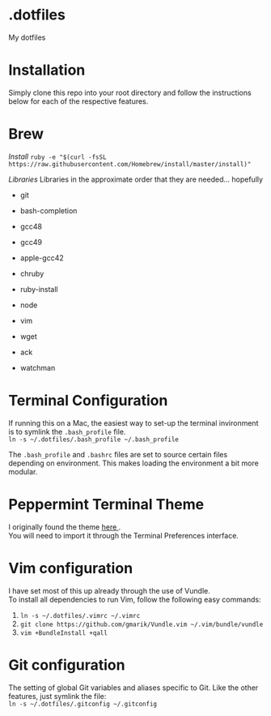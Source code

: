 .dotfiles
=========
My dotfiles

Installation
===========
Simply clone this repo into your root directory and follow the instructions below for each of the respective features.

Brew
====
*Install*
`ruby -e "$(curl -fsSL https://raw.githubusercontent.com/Homebrew/install/master/install)"`

*Libraries*
Libraries in the approximate order that they are needed... hopefully

- git
- bash-completion
 
- gcc48
- gcc49
- apple-gcc42
 
- chruby
- ruby-install
- node
 
- vim
- wget
- ack
- watchman

Terminal Configuration
======================
If running this on a Mac, the easiest way to set-up the terminal invironment is to symlink the `.bash_profile` file.  
`ln -s ~/.dotfiles/.bash_profile ~/.bash_profile`

The `.bash_profile` and `.bashrc` files are set to source certain files depending on environment. This makes loading the environment a bit more modular.

Peppermint Terminal Theme
=========================
I originally found the theme [ here ]( http://noahfrederick.com/blog/2011/lion-terminal-theme-peppermint/ 'Pepperming theme' ).  
You will need to import it through the Terminal Preferences interface.

Vim configuration
=================
I have set most of this up already through the use of Vundle.  
To install all dependencies to run Vim, follow the following easy commands:

1.   `ln -s ~/.dotfiles/.vimrc ~/.vimrc`
2.   `git clone https://github.com/gmarik/Vundle.vim ~/.vim/bundle/vundle`
3.   `vim +BundleInstall +qall`

Git configuration
=================
The setting of global Git variables and aliases specific to Git. Like the other features, just symlink the file:  
`ln -s ~/.dotfiles/.gitconfig ~/.gitconfig`

